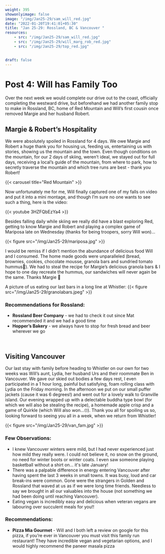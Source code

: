 ```yaml
---
weight: 395
showonlyimage: false
image: "/img/Jan25-29/sam_will_red.jpg"
date: "2022-01-20T19:41:01+05:30"
title: "Jan 25-29: Rossland, BC & Vancouver "
resources:
    - src: "/img/Jan25-29/sam_will_red.jpg"
    - src: "/img/Jan25-29/will_marg_rob_red.jpg"
    - src: "/img/Jan25-29/top_red.jpg"
    

draft: false
---
```


# Post 4: Will has Family Too

Over the next week we would complete our drive out to the coast, officially completing the westward drive, but beforehand we had another family stop to make in Rossland, BC, home of Red Mountain and Will’s first cousin once removed Margie and her husband Robert. 

## Margie & Robert’s Hospitality 

We were absolutely spoiled in Rossland for 4 days. We owe Margie and Robert a huge thank you for housing us, feeding us, entertaining us with stories, showing us the mountain and the town. Even though conditions on the mountain, for our 2 days of skiing, weren’t ideal, we stayed out for full days, receiving a local’s guide of the mountain, from where to park, how to secretly traverse the mountain and which tree runs are best - thank you Robert! 


{{< carousel title="Red Mountain" >}}
&nbsp;

Now unfortunately me for me, Will finally captured one of my falls on video and put it into a mini montage, and though I’m sure no one wants to see such a thing, here is the video: 

{{< youtube 3HZFQbEzYa4 >}}
&nbsp;

Besides falling daily while skiing we really did have a blast exploring Red, getting to know Margie and Robert and playing a complex game of Mariposa late on Wednesday (thanks for being troopers, sorry Will won)... 

{{< figure src="/img/Jan25-29/mariposa.jpg" >}} 
&nbsp;

I would be remiss if I didn’t mention the abundance of delicious food Will and I consumed. The home made goods were unparalleled (bread, brownies, cookies, chocolate mousse, granola bars and sundried tomato hummus🤤). We had to steal the recipe for Margie’s delicious granola bars & I hope to one day recreate the hummus, our sandwiches will never again be the same. Thanks Margie 💙

A picture of us eating our last bars in a long line at Whistler: 
{{< figure src="/img/Jan25-29/granolabars.jpeg" >}} 
&nbsp;

### Recommendations for Rossland: 

* **Rossland Beer Company** - we had to check it out since Mat recommended it and we had a good time
* **Hopper’s Bakery** - we always have to stop for fresh bread and beer wherever we go

&nbsp;

## Visiting Vancouver

Our last stay with family before heading to Whistler on our own for two weeks was Will’s aunt, Lydia, her husband Urs and their roommate Ben in Vancouver. We gave our skied out bodies a few days rest, I even participated in a 1 hour long, painful but satisfying, foam rolling class with Lydia on the Friday morning. In the afternoon we put on our small puffer jackets (cause it was 6 degrees!) and went out for a lovely walk to Granville island. Our evening wrapped up with a delectable buddha type bowl (for which we will also be stealing the recipe), a homemade apple crisp and a game of Quirkle (which Will also won...🙄). Thank you all for spoiling us so, looking forward to seeing you all in a week, when we return from Whistler! 

{{< figure src="/img/Jan25-29/van_fam.jpg" >}} 
&nbsp;

### Few Observations: 
* I knew Vancouver winters were mild, but I had never experienced just how mild they really were. I could not believe it, no snow on the ground, no need for winter boots or winter coats. I even saw someone playing basketball without a shirt on... it's late January!
* There was a palpable difference in energy entering Vancouver after having spent the last 3 weeks in small towns. It was busy, loud and car break-ins were common. Gone were the strangers in Golden and Rossland that waved at us as if we were long time friends. Needless to say we brought in all our valuables into the house (not something we had been doing until reaching Vancouver). 
* Eating vegan is incredibly easy and delicious when veteran vegans are labouring over succulent meals for you!!

### Recommendations: 
* **Pizza Mia Gourmet** - Will and I both left a review on google for this pizza, if you’re ever in Vancouver you must visit this family run restaurant! They have incredible vegan and vegetarian options, and I would highly recommend the paneer masala pizza
